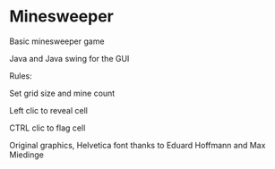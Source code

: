 
# Minesweeper
Basic minesweeper game 

Java and Java swing for the GUI

Rules:

Set grid size and mine count

Left clic to reveal cell

CTRL clic to flag cell


Original graphics, Helvetica font thanks to  Eduard Hoffmann and Max Miedinge
